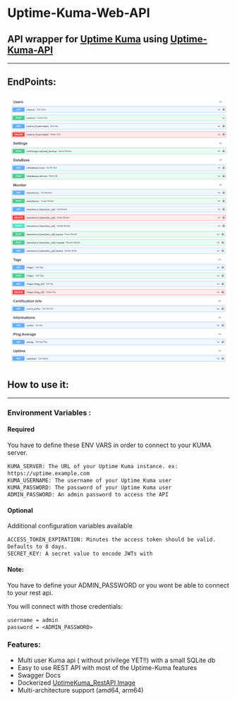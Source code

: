 # Uptime-Kuma-Web-API

## API wrapper for [Uptime Kuma](https://github.com/louislam/uptime-kuma) using [Uptime-Kuma-API](https://github.com/lucasheld/uptime-kuma-api)

---

## EndPoints:

![Alt text](./images/1.png)
![Alt text](./images/2.png)

## How to use it:

---

### Environment Variables :

#### Required
You have to define these ENV VARS in order to connect to your KUMA server.

    KUMA_SERVER: The URL of your Uptime Kuma instance. ex: https://uptime.example.com
    KUMA_USERNAME: The username of your Uptime Kuma user
    KUMA_PASSWORD: The password of your Uptime Kuma user
    ADMIN_PASSWORD: An admin password to access the API

#### Optional
Additional configuration variables available

    ACCESS_TOKEN_EXPIRATION: Minutes the access token should be valid. Defaults to 8 days.
    SECRET_KEY: A secret value to encode JWTs with

#### Note:

You have to define your ADMIN_PASSWORD or you wont be able to connect to your rest api.

You will connect with those credentials:

    username = admin
    password = <ADMIN_PASSWORD>

### Features:

- Multi user Kuma api ( without privilege YET!!) with a small SQLite db
- Easy to use REST API with most of the Uptime-Kuma features
- Swagger Docs
- Dockerized [UptimeKuma_RestAPI Image](https://hub.docker.com/repository/docker/medaziz11/uptimekuma_restapi)
- Multi-architecture support (amd64, arm64)
